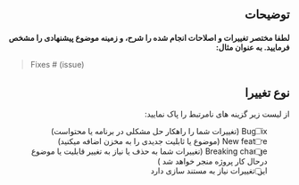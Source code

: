 <h2 lang="fa" dir="rtl" align="right">

 توضیحات 

</h2>

<div dir="rtl">
<b>
لطفا مختصر تغییرات و اصلاحات انجام شده را شرح، و زمینه موضوع پیشنهادی را مشخص فرمایید. 
به عنوان مثال: 
</b> 
</div>

> Fixes # (issue)

<h2 lang="fa" dir="rtl" align="right">  نوع تغییرا</h2>

<div dir="rtl">

از لیست زیر گزینه های نامرتبط را پاک نمایید:

- [ ] Bug fix (تغییرات شما را راهکار حل مشکلی در برنامه یا محتواست)
- [ ] New feature (موضوع یا ثابلیت جدیدی را به مخزن اضافه میکنید)
- [ ] Breaking change (تغییرات شما به حذف یا نیاز به تغییر قابلیت یا موضوع درحال کار پروژه منجر خواهد شد )
- [ ] این تغییرات نیاز به مستند سازی دارد
